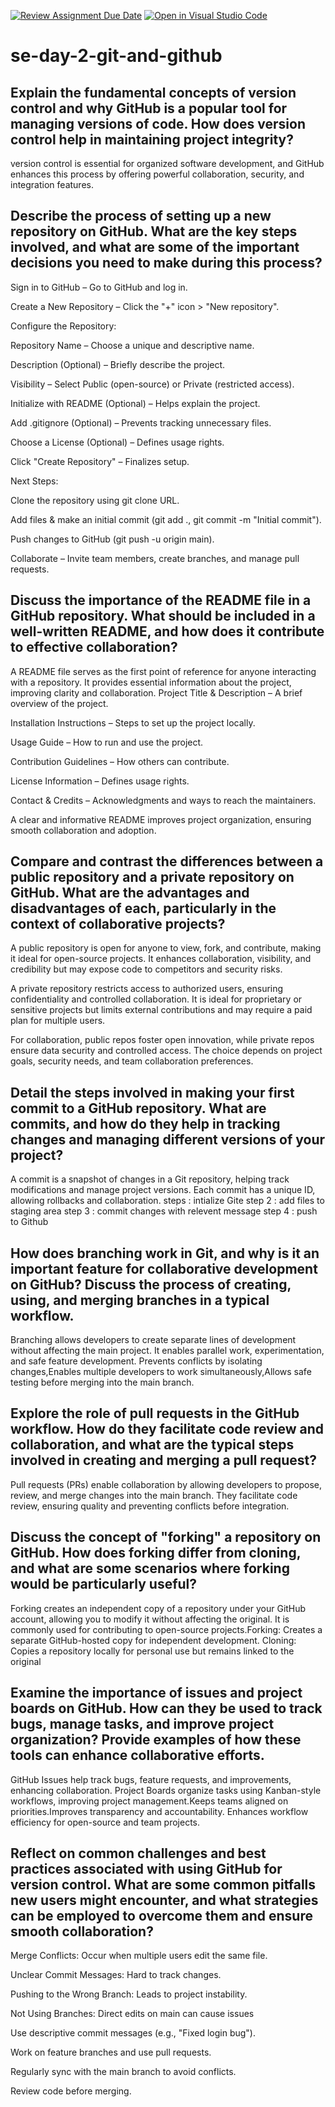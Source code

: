 [![Review Assignment Due Date](https://classroom.github.com/assets/deadline-readme-button-22041afd0340ce965d47ae6ef1cefeee28c7c493a6346c4f15d667ab976d596c.svg)](https://classroom.github.com/a/8wgCKhpZ)
[![Open in Visual Studio Code](https://classroom.github.com/assets/open-in-vscode-2e0aaae1b6195c2367325f4f02e2d04e9abb55f0b24a779b69b11b9e10269abc.svg)](https://classroom.github.com/online_ide?assignment_repo_id=18483679&assignment_repo_type=AssignmentRepo)
# se-day-2-git-and-github
## Explain the fundamental concepts of version control and why GitHub is a popular tool for managing versions of code. How does version control help in maintaining project integrity?
version control is essential for organized software development, and GitHub enhances this process by offering powerful collaboration, security, and integration features.
## Describe the process of setting up a new repository on GitHub. What are the key steps involved, and what are some of the important decisions you need to make during this process?
Sign in to GitHub – Go to GitHub and log in.

Create a New Repository – Click the "+" icon > "New repository".

Configure the Repository:

Repository Name – Choose a unique and descriptive name.

Description (Optional) – Briefly describe the project.

Visibility – Select Public (open-source) or Private (restricted access).

Initialize with README (Optional) – Helps explain the project.

Add .gitignore (Optional) – Prevents tracking unnecessary files.

Choose a License (Optional) – Defines usage rights.

Click "Create Repository" – Finalizes setup.

Next Steps:

Clone the repository using git clone URL.

Add files & make an initial commit (git add ., git commit -m "Initial commit").

Push changes to GitHub (git push -u origin main).

Collaborate – Invite team members, create branches, and manage pull requests.
## Discuss the importance of the README file in a GitHub repository. What should be included in a well-written README, and how does it contribute to effective collaboration?
A README file serves as the first point of reference for anyone interacting with a repository. It provides essential information about the project, improving clarity and collaboration.
Project Title & Description – A brief overview of the project.

Installation Instructions – Steps to set up the project locally.

Usage Guide – How to run and use the project.

Contribution Guidelines – How others can contribute.

License Information – Defines usage rights.

Contact & Credits – Acknowledgments and ways to reach the maintainers.

A clear and informative README improves project organization, ensuring smooth collaboration and adoption. 

## Compare and contrast the differences between a public repository and a private repository on GitHub. What are the advantages and disadvantages of each, particularly in the context of collaborative projects?
A public repository is open for anyone to view, fork, and contribute, making it ideal for open-source projects. It enhances collaboration, visibility, and credibility but may expose code to competitors and security risks.

A private repository restricts access to authorized users, ensuring confidentiality and controlled collaboration. It is ideal for proprietary or sensitive projects but limits external contributions and may require a paid plan for multiple users.

For collaboration, public repos foster open innovation, while private repos ensure data security and controlled access. The choice depends on project goals, security needs, and team collaboration preferences.

## Detail the steps involved in making your first commit to a GitHub repository. What are commits, and how do they help in tracking changes and managing different versions of your project?
A commit is a snapshot of changes in a Git repository, helping track modifications and manage project versions. Each commit has a unique ID, allowing rollbacks and collaboration.
steps : intialize Gite
step 2 : add files to staging area
step 3 : commit changes with relevent message
step 4 : push to Github

## How does branching work in Git, and why is it an important feature for collaborative development on GitHub? Discuss the process of creating, using, and merging branches in a typical workflow.
Branching allows developers to create separate lines of development without affecting the main project. It enables parallel work, experimentation, and safe feature development.
Prevents conflicts by isolating changes,Enables multiple developers to work simultaneously,Allows safe testing before merging into the main branch.

## Explore the role of pull requests in the GitHub workflow. How do they facilitate code review and collaboration, and what are the typical steps involved in creating and merging a pull request?
Pull requests (PRs) enable collaboration by allowing developers to propose, review, and merge changes into the main branch. They facilitate code review, ensuring quality and preventing conflicts before integration.
## Discuss the concept of "forking" a repository on GitHub. How does forking differ from cloning, and what are some scenarios where forking would be particularly useful?
Forking creates an independent copy of a repository under your GitHub account, allowing you to modify it without affecting the original. It is commonly used for contributing to open-source projects.Forking: Creates a separate GitHub-hosted copy for independent development. Cloning: Copies a repository locally for personal use but remains linked to the original

## Examine the importance of issues and project boards on GitHub. How can they be used to track bugs, manage tasks, and improve project organization? Provide examples of how these tools can enhance collaborative efforts.
GitHub Issues help track bugs, feature requests, and improvements, enhancing collaboration. Project Boards organize tasks using Kanban-style workflows, improving project management.Keeps teams aligned on priorities.Improves transparency and accountability. Enhances workflow efficiency for open-source and team projects.

## Reflect on common challenges and best practices associated with using GitHub for version control. What are some common pitfalls new users might encounter, and what strategies can be employed to overcome them and ensure smooth collaboration?

Merge Conflicts: Occur when multiple users edit the same file.

Unclear Commit Messages: Hard to track changes.

Pushing to the Wrong Branch: Leads to project instability.

Not Using Branches: Direct edits on main can cause issues

Use descriptive commit messages (e.g., "Fixed login bug").

Work on feature branches and use pull requests.

Regularly sync with the main branch to avoid conflicts.

Review code before merging.
